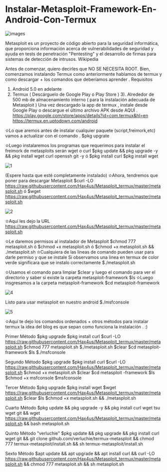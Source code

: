 # Instalar-Metasploit-Framework-En-Android-Con-Termux

![images](https://user-images.githubusercontent.com/90482037/184072227-0006aea2-038c-4cbb-8343-89d898478f07.png)

Metasploit es un proyecto de código abierto para la seguridad informática, que proporciona información acerca de vulnerabilidades de seguridad y ayuda en tests de penetración "Pentesting" y el desarrollo de firmas para sistemas de detección de intrusos. Wikipedia

Antes de comenzar, quiero decirles que NO SE NECESITA ROOT.
Bien, comenzamos instalando Termux como anteriormente hablamos de termux y como descargar + los comandos que deberíamos aprender .
Requisitos
1) Android 5.0 en adelante
2) Termux ( Descárguelo de Google Play o Play Store )
3). Alrededor de 500 mb de almacenamiento interno ( para la instalación adecuada de Metasploit )
Una vez descargado la app de termux , instale desde Google Play o descargue el último archivo APK desde AQUÍ .
https://play.google.com/store/apps/details?id=com.termux&hl=en
https://termux.en.uptodown.com/android

✫Lo que aremos antes de instalar cualquier paquete (script,freimork,etc) vamos a actualizar con el comando .
$pkg upgrate 

✫Luego instalaremos los programas que requerimos para instalar el freimork de metasploits  serán wget o curl
$pkg update && pkg upgrade -y && pkg install wget curl openssh git -y
ó
$pkg install curl
$pkg install wget

![1](https://user-images.githubusercontent.com/90482037/184072298-7aa9ae42-7208-4ad9-a42a-42c94d19add6.jpg)

(Espere hasta que esté completamente instalado)
✫Ahora, tendremos que poner para descargar Metasploit
$curl -LO https://raw.githubusercontent.com/Hax4us/Metasploit_termux/master/metasploit.sh
ó
$wget https://raw.githubusercontent.com/Hax4us/Metasploit_termux/master/metasploit.sh

![2](https://user-images.githubusercontent.com/90482037/184072368-ce1b0e71-0198-4679-ab9d-5072e8ae01fc.jpg)

✫Aquí les dejo la URL https://raw.githubusercontent.com/Hax4us/Metasploit_termux/master/metasploit.sh

✫Le daremos permisos al instalador de Metasploit
$chmod 777 metasploit.sh
ó
$chmod +x metasploit.sh
ó
$chmod +x metasploit.sh && ./metasploit.sh
✫Cualquiera de las lineas de comando pueden usar para darle permiso y que se instale
Si observamos una linea en termux de color verde significara que se instalo correctamente
$./metasploit.sh

✫Usamos el comando para limpiar
$clear
y luego el comando para ver el directorio y saber si existe la carpeta metasploit-framework
$ls
✫Luego insgresamos a la carpeta metasploit-framework
$cd metasploit-framework

![4](https://user-images.githubusercontent.com/90482037/184072464-239611af-5ebc-426a-8702-7bb1cbc2c6fa.jpg)

Listo para usar metasploit en nuestro android
$./msfconsole

![5](https://user-images.githubusercontent.com/90482037/184072539-f030176f-6f76-4baa-aa4f-ec98c0997c15.jpg)

✫Aquí te dejo los comandos ordenados + otros métodos para instalar termux la idea del blog es que sepan como funciona la instalación . :)

Primer Método
$pkg upgrade
$pkg install curl
$curl -LO https://raw.githubusercontent.com/Hax4us/Metasploit_termux/master/metasploit.sh
$chmod 777 metasploit.sh
$./metasploit.sh
$clear
$cd metasploit-framework
$ls
$./msfconsole

Segundo Método
$pkg upgrade
$pkg install curl
$curl -LO https://raw.githubusercontent.com/Hax4us/Metasploit_termux/master/metasploit.sh
$chmod +x metasploit.sh
$clear
$cd metasploit -framework
$ls
$chmod +x msfconsole
$msfconsole

Tercer Método 
$pkg upgrade
$pkg install wget
$wget https://raw.githubusercontent.com/Hax4us/Metasploit_termux/master/metasploit.sh
$clear
$ls
$chmod +x metasploit.sh && ./metasploit.sh

Cuarto Método 
$pkg update && pkg upgrade -y && pkg install curl wget tsu wget git && wget https://raw.githubusercontent.com/Hax4us/Metasploit_termux/master/metasploit.sh && bash metasploit.sh

Quinto Método "verluchie"
$pkg update && pkg upgrade && pkg install curl wget git && git clone github.com/verluchie/termux-metasploit && chmod 777 termux-metasploit/install.sh && sh termux-metasploit/install.sh

Sexto Método
$apt update && apt upgrade && apt install curl && curl -LO https://raw.githubusercontent.com/Hax4us/Metasploit_termux/master/metasploit.sh && chmod 777 metasploit.sh && sh metasploit.sh
